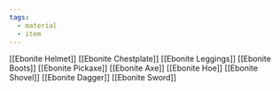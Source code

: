```yaml
---
tags:
  - material
  - item
---
```

[[Ebonite Helmet]]
[[Ebonite Chestplate]]
[[Ebonite Leggings]]
[[Ebonite Boots]]
[[Ebonite Pickaxe]]
[[Ebonite Axe]]
[[Ebonite Hoe]]
[[Ebonite Shovel]]
[[Ebonite Dagger]]
[[Ebonite Sword]]